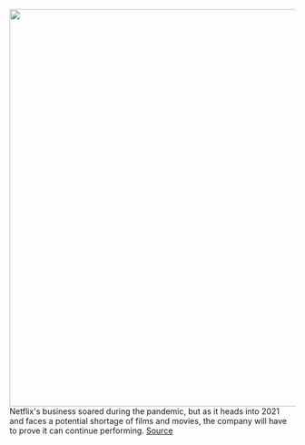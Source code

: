 <img src='https://cdn.vox-cdn.com/thumbor/T5j-O25YiRqRKClHaoj0pqSUMhw=/0x0:2040x1360/1200x800/filters:focal(857x517:1183x843)/cdn.vox-cdn.com/uploads/chorus_image/image/67662468/acastro_181101_1777_netflix_0001.0.jpg' width='700px' /><br/>
Netflix's business soared during the pandemic, but as it heads into 2021 and faces a potential shortage of films and movies, the company will have to prove it can continue performing.
<a href='https://www.theverge.com/2020/10/20/21525428/netflix-earnings-q3-content-subscribers-pandemic-competition'> Source <a/>